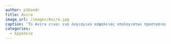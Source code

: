 ```yaml
---
author: p16andr
title: Avira
image_url: /images/Avira.jpg
caption: 'Το Avira ειναι ενα λογισμικο ασφαλειας υπολογιστων προστασιας απο ιους. Διαθετει ενα πολυ καλο μηχανισμο προστασιας απο κακοβουλο λογισμικο. Η συγκεκριμενη εφαρμογη βρισκεται σε ισχυ απο το 1986.'
categories:
  - Εργαλεία 
---
```

